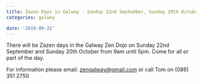```yaml
---
title: Zazen Days in Galway - Sunday 22nd September, Sunday 20th October
categories: galway

date: '2019-09-22'
---
```


There will be Zazen days in the Galway Zen Dojo on Sunday 22nd September and Sunday 20th October from 9am until 5pm. Come for all or part of the day.

For information please email: zengalway@gmail.com or call Tom on (086) 351 2750
